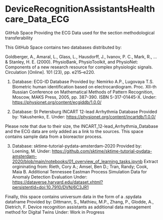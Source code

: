 # DeviceRecognitionAssistantsHealthcare_Data_ECG
GitHub Space Providing the ECG Data used for the section methodological transferability

This GitHub Space contains two databases distributed by: 

Goldberger, A., Amaral, L., Glass, L., Hausdorff, J., Ivanov, P. C., Mark, R., ... & Stanley, H. E. (2000). PhysioBank, PhysioToolkit, and PhysioNet: Components of a new research resource for complex physiologic signals. Circulation [Online]. 101 (23), pp. e215–e220.


1. Database: ECG-ID Database
Provided by: Nemirko A.P., Lugovaya T.S. Biometric human identification based on electrocardiogram. Proc. XII-th Russian Conference on Mathematical Methods of Pattern Recognition, Moscow, MAKS Press, 2005, pp. 387-390. ISBN 5-317-01445-X.
Under: https://physionet.org/content/ecgiddb/1.0.0/

2. Database: St Petersburg INCART 12-lead Arrhythmia Database
Provided by: Yakushenko, E.
Under: https://physionet.org/content/incartdb/1.0.0/  

Please note that due to their size, the INCART_12-lead_Arrhythmia_Database and the ECG data are only added as a link to the sources.
This space contains sample data from a bioreactor process.

3. Database: sktime-tutorial-pydata-amsterdam-2020
Provided by: Loening, M.
Under: https://github.com/sktime/sktime-tutorial-pydata-amsterdam-2020/blob/main/notebooks/01_overview_of_learning_tasks.ipynb
Extract orgininating from: Rieth, Cory A.; Amsel, Ben D.; Tran, Randy; Cook, Maia B. Additional Tennessee Eastman Process Simulation Data for Anomaly Detection Evaluation
Under: https://dataverse.harvard.edu/dataset.xhtml?persistentId=doi:10.7910/DVN/6C3JR1

Finally, this space contains universum data in the form of a .spydata dataframe
Provided by: Dittmann, S., Mathieu, M.P., Zhang, P., Glodde, A., Dietrich, F. Device recognition assistants as additional data management method for Digital Twins
Under: Work in Progress


   
